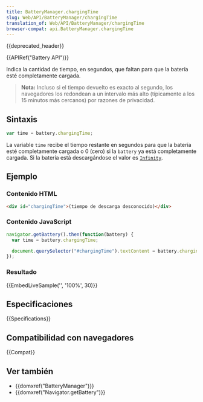 ```yaml
---
title: BatteryManager.chargingTime
slug: Web/API/BatteryManager/chargingTime
translation_of: Web/API/BatteryManager/chargingTime
browser-compat: api.BatteryManager.chargingTime
---
```


{{deprecated_header}}

{{APIRef("Battery API")}}

Indica la cantidad de tiempo, en segundos, que faltan para que la batería esté completamente cargada.

> **Nota:** Incluso si el tiempo devuelto es exacto al segundo, los navegadores los redondean a un intervalo más alto (típicamente a los 15 minutos más cercanos) por razones de privacidad.

## Sintaxis

```js
var time = battery.chargingTime;
```

La variable `time` recibe el tiempo restante en segundos para que la batería
esté completamente cargada o 0 (cero) si la `battery` ya está completamente cargada.
Si la batería está descargándose el valor es [`Infinity`](/es/docs/Web/JavaScript/Reference/Global_Objects/Infinity).

## Ejemplo

### Contenido HTML

```html
<div id="chargingTime">(tiempo de descarga desconocido)</div>
```

### Contenido JavaScript

```js
navigator.getBattery().then(function(battery) {
  var time = battery.chargingTime;

  document.querySelector("#chargingTime").textContent = battery.chargingTime;
});
```

### Resultado

{{EmbedLiveSample('', '100%', 30)}}

## Especificaciones

{{Specifications}}

## Compatibilidad con navegadores

{{Compat}}

## Ver también

- {{domxref("BatteryManager")}}
- {{domxref("Navigator.getBattery")}}
